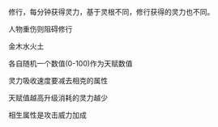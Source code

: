 修行，每分钟获得灵力，基于灵根不同，修行获得的灵力也不同。





人物重伤则阻碍修行





金木水火土

各自随机一个数值(0-100)作为天赋数值

灵力吸收速度要减去相克的属性

天赋值越高升级消耗的灵力越少

相生属性是攻击威力加成



